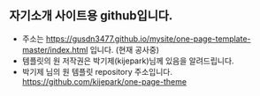 ## 자기소개 사이트용 github입니다.

- 주소는 https://gusdn3477.github.io/mysite/one-page-template-master/index.html 입니다. (현재 공사중)
- 템플릿의 원 저작권은 박기제(kijepark)님께 있음을 알려드립니다. 
- 박기제 님의 원 템플릿 repository 주소입니다. https://github.com/kijepark/one-page-theme
